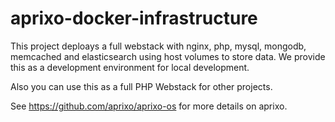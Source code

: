 # aprixo-docker-infrastructure

This project deploays a full webstack with nginx, php, mysql, mongodb, memcached and elasticsearch using host volumes to store data. We provide this as a development environment for local development.

Also you can use this as a full PHP Webstack for other projects.

See https://github.com/aprixo/aprixo-os for more details on aprixo.
